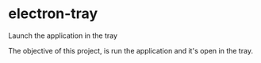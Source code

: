 # electron-tray
Launch the application in the tray

The objective of this project, is run the application and it's open in the tray.
